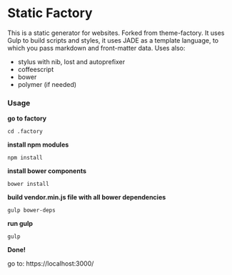 # Static Factory

This is a  static generator for websites. Forked from theme-factory. It uses Gulp to build scripts and styles, it uses JADE as a template language, to which you pass markdown and front-matter data.
Uses also:

- stylus with nib, lost and autoprefixer
- coffeescript
- bower
- polymer (if needed)

### Usage

**go to factory**

```shell
cd .factory
```

**install npm modules**

```shell
npm install
```

**install bower components**

```shell
bower install
```

**build vendor.min.js file with all bower dependencies**

```shell
gulp bower-deps
```

**run gulp**

```shell
gulp
```

**Done!**

go to:
https://localhost:3000/
